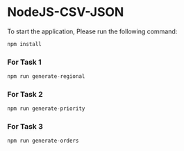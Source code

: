 # NodeJS-CSV-JSON

To start the application, Please run the following command:
```javascript
npm install
```
### For Task 1
```javascript
npm run generate-regional
```

### For Task 2
```javascript
npm run generate-priority
```

### For Task 3
```javascript
npm run generate-orders
```
